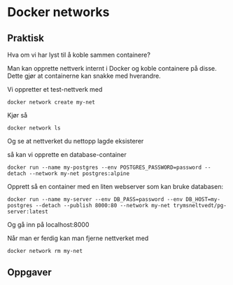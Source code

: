 # Docker networks

## Praktisk

Hva om vi har lyst til å koble sammen containere?

Man kan opprette nettverk internt i Docker og koble containere på disse. Dette gjør at containerne kan snakke med hverandre.

Vi oppretter et test-nettverk med
```
docker network create my-net
```

Kjør så 
```
docker network ls
```
Og se at nettverket du nettopp lagde eksisterer

så kan vi opprette en database-container 

```
docker run --name my-postgres --env POSTGRES_PASSWORD=password --detach --network my-net postgres:alpine
```

Opprett så en container med en liten webserver som kan bruke databasen:
```
docker run --name my-server --env DB_PASS=password --env DB_HOST=my-postgres --detach --publish 8000:80 --network my-net trymsneltvedt/pg-server:latest
```

Og gå inn på localhost:8000


Når man er ferdig kan man fjerne nettverket med
```
docker network rm my-net
```

## Oppgaver


